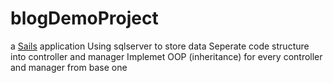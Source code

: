 # blogDemoProject

a [Sails](http://sailsjs.org) application
Using sqlserver to store data
Seperate code structure into controller and manager
Implemet OOP (inheritance) for every controller and manager from base one

